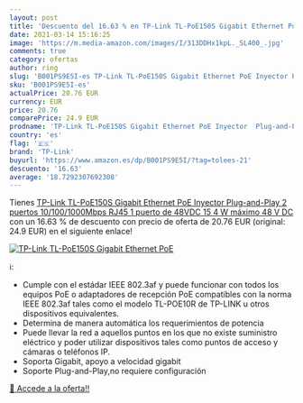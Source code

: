 ```yaml
---
layout: post
title: 'Descuento del 16.63 % en TP-Link TL-PoE150S Gigabit Ethernet PoE '
date: 2021-03-14 15:16:25
image: 'https://m.media-amazon.com/images/I/313DDHx1kpL._SL400_.jpg'
comments: true
category: ofertas
author: ring
slug: 'B001PS9E5I-es TP-Link TL-PoE150S Gigabit Ethernet PoE Inyector Plug-and-...'
sku: 'B001PS9E5I-es'
actualPrice: 20.76 EUR
currency: EUR
price: 20.76
comparePrice: 24.9 EUR
prodname: 'TP-Link TL-PoE150S Gigabit Ethernet PoE Inyector  Plug-and-Play  2 puertos 10/100/1000Mbps RJ45  1 puerto de 48VDC  15 4 W  máximo 48 V DC '
country: 'es'
flag: '🇪🇸'
brand: 'TP-Link'
buyurl: 'https://www.amazon.es/dp/B001PS9E5I/?tag=tolees-21'
descuento: '16.63'
average: '18.7292307692308'
---
```


Tienes [TP-Link TL-PoE150S Gigabit Ethernet PoE Inyector  Plug-and-Play  2 puertos 10/100/1000Mbps RJ45  1 puerto de 48VDC  15 4 W  máximo 48 V DC ](https://www.amazon.es/dp/B001PS9E5I/?tag=tolees-21) con un 16.63 % de descuento con precio de oferta de 20.76 EUR (original: 24.9 EUR) en el siguiente enlace!

[![TP-Link TL-PoE150S Gigabit Ethernet PoE ](https://m.media-amazon.com/images/I/313DDHx1kpL._SL400_.jpg)](https://www.amazon.es/dp/B001PS9E5I/?tag=tolees-21)

ℹ️:

- Cumple con el estádar IEEE 802.3af y puede funcionar con todos los equipos PoE o adaptadores de recepción PoE compatibles con la norma IEEE 802.3af tales como el modelo TL-POE10R de TP-LINK u otros dispositivos equivalentes.
- Determina de manera automática los requerimientos de potencia
- Puede llevar la red a aquellos puntos en los que no existe suministro eléctrico y poder utilizar dispositivos tales como puntos de acceso y cámaras o teléfonos IP.
- Soporta Gigabit, apoyo a velocidad gigabit
- Soporte Plug-and-Play,no requiere configuración

[🛒 Accede a la oferta!!](https://www.amazon.es/dp/B001PS9E5I/?tag=tolees-21)
